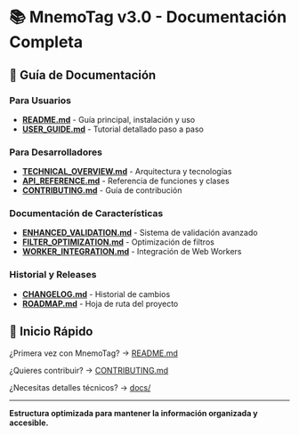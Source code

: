 # 📚 MnemoTag v3.0 - Documentación Completa

## 🎯 **Guía de Documentación**

### **Para Usuarios**

- **[README.md](README.md)** - Guía principal, instalación y uso
- **[USER_GUIDE.md](docs/USER_GUIDE.md)** - Tutorial detallado paso a paso

### **Para Desarrolladores**

- **[TECHNICAL_OVERVIEW.md](docs/TECHNICAL_OVERVIEW.md)** - Arquitectura y tecnologías
- **[API_REFERENCE.md](docs/API_REFERENCE.md)** - Referencia de funciones y clases
- **[CONTRIBUTING.md](CONTRIBUTING.md)** - Guía de contribución

### **Documentación de Características**

- **[ENHANCED_VALIDATION.md](docs/ENHANCED_VALIDATION.md)** - Sistema de validación avanzado
- **[FILTER_OPTIMIZATION.md](docs/FILTER_OPTIMIZATION.md)** - Optimización de filtros
- **[WORKER_INTEGRATION.md](docs/WORKER_INTEGRATION.md)** - Integración de Web Workers

### **Historial y Releases**

- **[CHANGELOG.md](CHANGELOG.md)** - Historial de cambios
- **[ROADMAP.md](docs/ROADMAP.md)** - Hoja de ruta del proyecto

## 🚀 **Inicio Rápido**

¿Primera vez con MnemoTag? → [README.md](README.md)

¿Quieres contribuir? → [CONTRIBUTING.md](CONTRIBUTING.md)

¿Necesitas detalles técnicos? → [docs/](docs/)

---

**Estructura optimizada para mantener la información organizada y accesible.**
